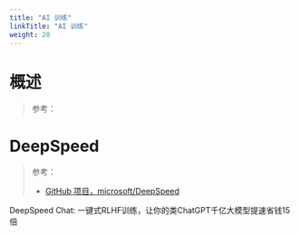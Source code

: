 ```yaml
---
title: "AI 训练"
linkTitle: "AI 训练"
weight: 20
---
```


# 概述

> 参考：



# DeepSpeed

> 参考：
> 
> - [GitHub 项目，microsoft/DeepSpeed](https://github.com/microsoft/DeepSpeed)

DeepSpeed Chat: 一键式RLHF训练，让你的类ChatGPT千亿大模型提速省钱15倍